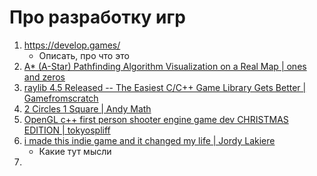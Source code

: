 # Про разработку игр
1. https://develop.games/
   - Описать, про что это
2. [A* (A-Star) Pathfinding Algorithm Visualization on a Real Map | ones and zeros](https://www.youtube.com/watch?v=CgW0HPHqFE8)
3. [raylib 4.5 Released -- The Easiest C/C++ Game Library Gets Better | Gamefromscratch](https://www.youtube.com/watch?v=RPjaUf_sdQw)
4. [2 Circles 1 Square | Andy Math](https://www.youtube.com/watch?v=qOOnBTaHG_Q)
5. [OpenGL c++ first person shooter engine game dev CHRISTMAS EDITION | tokyospliff](https://www.youtube.com/watch?v=5JDedA48PoA)
6. [i made this indie game and it changed my life | Jordy Lakiere](https://www.youtube.com/watch?v=bhVNu54_T8s)
   - Какие тут мысли
7. 
